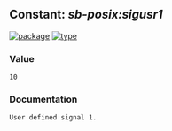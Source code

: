 ## Constant: ***sb-posix:sigusr1***
[![package](https://img.shields.io/badge/Package-SB--POSIX-5f9ea0.svg?style=social&colorA=999999)](../) [![type](https://img.shields.io/badge/Type-Constant-5f9ea0.svg?style=social&colorA=999999)](../#constant) 
### Value
```
10
```
### Documentation
```
User defined signal 1.
```
